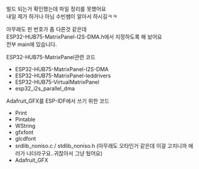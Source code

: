 빌드 되는거 확인했는데 파일 정리를 못했어요  
내일 제가 하거나 아님 수빈쌤이 알아서 하시길ㅋㅋ  

아무래도 핀 번호가 좀 다른것 같은데  
ESP32-HUB75-MatrixPanel-I2S-DMA.h에서 지정하도록 해 놨어요  
전부 main에 있습니다.  

ESP32-HUB75-MatrixPanel관련 코드  
- ESP32-HUB75-MatrixPanel-I2S-DMA  
- ESP32-HUB75-MatrixPanel-leddrivers  
- ESP32-HUB75-VirtualMatrixPanel  
- esp32_i2s_parallel_dma  

Adafruit_GFX를 ESP-IDF에서 쓰기 위한 코드  
- Print  
- Pintable  
- WString  
- gfxfont  
- glcdfont  
- srdlib_noniso.c / stdlib_noniso.h (아무래도 오타인거 같은데 이걸 고치니까 에러가 나더라구요..귀찮아서 그냥 뒀어요)  
- Adafruit_GFX  

 
 
